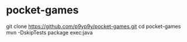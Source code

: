 # pocket-games

git clone https://github.com/p9yp9y/pocket-games.git
cd pocket-games
mvn -DskipTests package exec:java